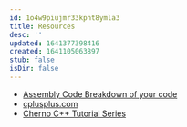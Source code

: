 ```yaml
---
id: 1o4w9piujmr33kpnt8ymla3
title: Resources
desc: ''
updated: 1641377398416
created: 1641105063897
stub: false
isDir: false
---
```



- [Assembly Code Breakdown of your code](https://godbolt.org/)
- [cplusplus.com](http://cplusplus.com/reference/)
- [Cherno C++ Tutorial Series](https://www.youtube.com/playlist?list=PLlrATfBNZ98dudnM48yfGUldqGD0S4FFb)

